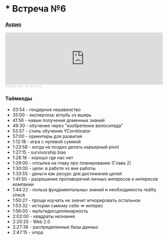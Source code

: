 # * Встреча №6

### [Аудио](https://soundcloud.com/oleg-soroka/vstrecha-6)

<iframe width="100%" height="166" scrolling="no" frameborder="no" allow="autoplay" src="https://w.soundcloud.com/player/?url=https%3A//api.soundcloud.com/tracks/1630941867&color=%23ff5500&auto_play=false&hide_related=false&show_comments=true&show_user=true&show_reposts=false&show_teaser=true"></iframe><div style="font-size: 10px; color: #cccccc;line-break: anywhere;word-break: normal;overflow: hidden;white-space: nowrap;text-overflow: ellipsis; font-family: Interstate,Lucida Grande,Lucida Sans Unicode,Lucida Sans,Garuda,Verdana,Tahoma,sans-serif;font-weight: 100;"><a href="https://soundcloud.com/oleg-soroka" title="Oleg Soroka" target="_blank" style="color: #cccccc; text-decoration: none;">Oleg Soroka</a> · <a href="https://soundcloud.com/oleg-soroka/vstrecha-6" title="Встреча #6" target="_blank" style="color: #cccccc; text-decoration: none;">Встреча #6</a></div>

### Таймкоды

- 03:54 - гендерное неравенство
- 35:00 - экспертиза: вглубь vs вширь 
- 41:56 - навык получения доменных знаний
- 49:30 - обучение через "изобретение велосипеда"
- 53:57 - стиль обучения YCombinator
- 57:00 - ориентиры для развития
- 1:12:18 - игра с нулевой суммой
- 1:23:58 - когда не поздно делать карьерный pivot
- 1:27:15 - survivorship bias
- 1:28:18 - хорошо где нас нет
- 1:29:00 - отсылка на главу про планирование (Глава 2)
- 1:30:00 - цели: в работе vs вне работы
- 1:33:55 - деньги как ресурс для достижения целей
- 1:41:50 - разрешение противоречий личных интересов и интересов компании
- 1:44:22 - польза фундаментальных знаний и необходимость reality check
- 1:50:27 - проще изучать не значит игнорировать остальное
- 1:53:32 - истории самому себе => интерес 
- 1:56:00 - мультидисциплинарность
- 2:02:00 - квадраты незнания
- 2:20:25 - Web 2.0
- 2:27:38 - распределенные базы данных
- 2:47:15 - xmpp

